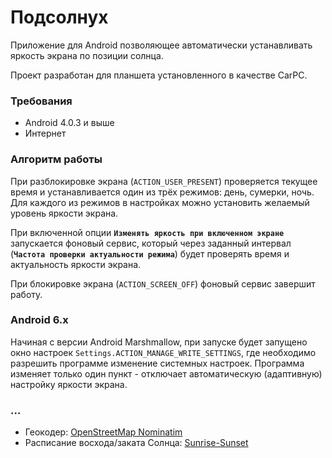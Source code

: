 # Подсолнух
Приложение для Android позволяющее автоматически устанавливать яркость экрана по позиции солнца.

Проект разработан для планшета установленного в качестве CarPC.

### Требования
* Android 4.0.3 и выше
* Интернет

### Алгоритм работы
При разблокировке экрана (`ACTION_USER_PRESENT`) проверяется текущее время и устанавливается один из трёх режимов: день, сумерки, ночь. Для каждого из режимов в настройках можно установить желаемый уровень яркости экрана.

При включенной опции **`Изменять яркость при включенном экране`** запускается фоновый сервис, который через заданный интервал (**`Частота проверки актуальности режима`**) будет проверять время и актуальность яркости экрана.

При блокировке экрана (`ACTION_SCREEN_OFF`) фоновый сервис завершит работу.

### Android 6.x
Начиная с версии Android Marshmallow, при запуске будет запущено окно настроек `Settings.ACTION_MANAGE_WRITE_SETTINGS`, где необходимо разрешить программе изменение системных настроек. Программа изменяет только один пункт - отключает автоматическую (адаптивную) настройку яркости экрана.

### ...
* Геокодер: [OpenStreetMap Nominatim](https://nominatim.openstreetmap.org/)
* Расписание восхода/заката Солнца: [Sunrise-Sunset](http://sunrise-sunset.org/)

